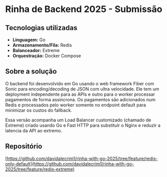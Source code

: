 # Rinha de Backend 2025 - Submissão

## Tecnologias utilizadas
- **Linguagem:** Go
- **Armazenamento/Fila:** Redis
- **Balanceador:** Extreme
- **Orquestração:** Docker Compose

## Sobre a solução
O backend foi desenvolvido em Go usando o web framework Fiber com Sonic para encoding/decoding de JSON com ultra velocidade. Ele tem um deployment independente para as APIs e outro para o worker processar pagamentos de forma assincrona. Os pagamentos são adicionados num Redis e processados pelo worker somente no endpoint default para minimizar os custos do fallback.

Essa versão acompanha um Load Balancer customizado (chamado de Extreme) criado usando Go e Fast HTTP para substituir o Nginx e reduzir a latencia da API ao extremo.

## Repositório
[https://github.com/davidalecrim1/rinha-with-go-2025/tree/feature/redis-only-default](https://github.com/davidalecrim1/rinha-with-go-2025/tree/feature/redis-extreme)
